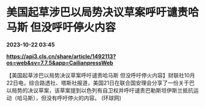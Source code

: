 # 美国起草涉巴以局势决议草案呼吁谴责哈马斯 但没呼吁停火内容

**2023-10-22 03:45**

**https://api3.cls.cn/share/article/1492113?os=web&sv=7.7.5&app=CailianpressWeb**

【美国起草涉巴以局势决议草案呼吁谴责哈马斯 但没呼吁停火内容】财联社10月22日电，综合路透社、塔斯社报道，美国21日在联合国安理会分享了一份关于巴以局势的决议草案，该草案提到以色列有自卫权并呼吁谴责巴勒斯坦伊斯兰抵抗运动（哈马斯），但没有呼吁停火的内容。 (环球网)